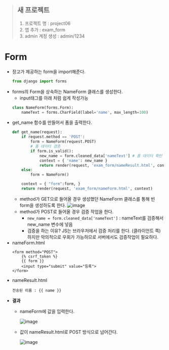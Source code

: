 > ## 새 프로젝트
> 1. 프로젝트 명 : project06
> 2. 앱 추가 : exam_form
> 3. admin 계정 생성 : admin/1234

# Form
* 장고가 제공하는 form을 import해준다.
  ```python
  from django import forms
  ```
* forms의 Form을 상속하는 NameForm 클래스를 생성한다.
  * input태그를 아래 처럼 쉽게 작성가능
  ```python
  class NameForm(forms.Form):
      nameText = forms.CharField(label='name', max_length=100)
  ```
* get_name 함수를 만들어서 폼을 출력한다.
  ```python
  def get_name(request):
      if request.method == 'POST':
          form = NameForm(request.POST)
          # 폼 데이터 검증
          if form.is_valid():
              new_name = form.cleaned_data['nameText'] # 폼 데이터 확인
              context = { 'name': new_name }
              return render(request, 'exam_form/nameResult.html', context)
      else:
          form = NameForm()

      context = { "form":form, }
      return render(request, 'exam_form/nameForm.html', context)
  ```
  * method가 GET으로 들어올 경우 생성했던 NameForm 클래스를 통해 빈 form을 생성하도록 한다.
    ![image](https://user-images.githubusercontent.com/79209568/119928601-d6956480-bfb6-11eb-96f3-bab6050a180c.png)
  * method가 POST로 들어올 경우 검증 작업을 한다.
    * `new_name = form.cleaned_data['nameText']` : nameText를 검증해서 new_name 변수에 넣음
    * 검증을 하는 이유? JS는 브라우저에서 검증 처리를 한다. (클라이언트 쪽) 하지만 악의적으로 우회가 가능하므로 서버에서도 검증작업이 필요하다. 
* nameForm.html
  ```
  <form method="POST">
      {% csrf_token %}
      {{ form }}
      <input type="submit" value="등록">
  </form>
  ```
* nameResult.html
  ```
  전송된 이름 : {{ name }}
  ```
* **결과**
  * nameForm에 값을 입력한다.   
    
    ![image](https://user-images.githubusercontent.com/79209568/119929480-90410500-bfb8-11eb-8ca2-987ce2fc7a0a.png)
  * 값이 nameResult.html로 POST 방식으로 넘어간다.
    
    ![image](https://user-images.githubusercontent.com/79209568/119929526-abac1000-bfb8-11eb-9adb-18f077d691ab.png)

